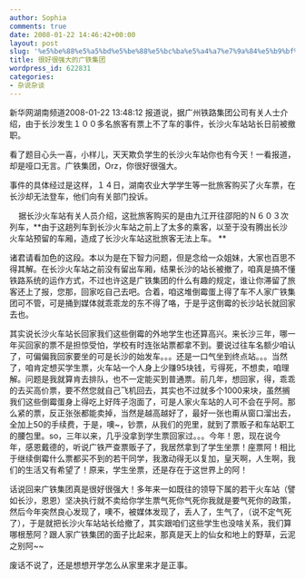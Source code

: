 ```yaml
---
author: Sophia
comments: true
date: 2008-01-22 14:46:42+00:00
layout: post
slug: '%e5%be%88%e5%a5%bd%e5%be%88%e5%bc%ba%e5%a4%a7%e7%9a%84%e5%b9%bf%e9%93%81%e9%9b%86%e5%9b%a2'
title: 很好很强大的广铁集团
wordpress_id: 622831
categories:
- 杂说杂谈
---
```


新华网湖南频道2008-01-22 13:48:12 报道说，据广州铁路集团公司有关人士介绍，由于长沙发生１００多名旅客有票上不了车的事件，长沙火车站站长日前被撤职。

看了题目心头一喜，小样儿，天天欺负学生的长沙火车站你也有今天！一看报道，却是哑口无言。广铁集团，Orz，你很好很强大。

事件的具体经过是这样，１４日，湖南农业大学学生等一批旅客购买了火车票，在长沙却无法登车，他们向有关部门投诉。

    据长沙火车站有关人员介绍，这批旅客购买的是由九江开往邵阳的Ｎ６０３次列车，**由于这趟列车到长沙火车站之前上了太多的乘客，以至于没有腾出长沙火车站预留的车厢，造成了长沙火车站这批旅客无法上车。 **

诸君请看加色的这段。本以为是在下智力问题，但是念给一众姐妹，大家也百思不得其解。在长沙火车站之前没有留出车厢，结果长沙的站长被撤了，咱真是搞不懂铁路系统的运作方式，不过也许这是广铁集团的什么有趣的规定，谁让你滞留了旅客还上了报，您那，回家吃自己去吧。合着，咱这堆倒霉蛋上得了车不人家广铁集团可不管，可是捅到媒体就乖乖龙的东不得了咯，于是乎这倒霉的长沙站长就回家去也。

其实说长沙火车站长回家我们这些倒霉的外地学生也还算高兴。来长沙三年，哪一年买回家的票不是担惊受怕，学校有时连张站票都拿不到。要说过往车名额少咱认了，可偏偏我回家要坐的可是长沙的始发车。。。还是一口气坐到终点站。。。当然了，咱肯定想买学生票，火车站一个人身上少赚95块钱，亏得死，不想卖，咱理解。问题是我就算肯去排队，也不一定能买到普通票。前几年，想回家，得，乖乖的去买高价票，要不然您就自己飞机回去，其实也不过就多个1000来块，虽然搁我们这些倒霉蛋身上得吃上好阵子泡面了，可是人家火车站的人可不会在乎阿。那么紧的票，反正张张都能卖掉，当然是越高越好了，最好一张也甭从窗口溜出去，全加上50的手续费，于是，噢~，钞票，从我们的兜里，就到了票贩子和车站职工的腰包里。so，三年以来，几乎没拿到学生票回家过。。。今年！恩，现在说今年，感恩戴德的，听说广铁严查票贩子了，我居然拿到了学生坐票！座票阿！相比于继续倒霉什么票都买不到的若干同学，我激动得无以复加，皇天啊，人生啊，我们的生活又有希望了！原来，学生坐票，还是存在于这世界上的阿！

话说回来广铁集团真是很好很强大！多年来一如既往的领导下属的若干火车站（譬如长沙，恩恩）坚决执行就不卖给你学生票气死你气死你我就是要气死你的政策，然后今年突然良心发现了，噢不，被媒体发现了，丢人了，生气了，（说不定气死了），于是就把长沙火车站站长给撤了，其实跟咱们这些学生也没啥关系，我们算哪根葱阿？跟人家广铁集团的面子比起来，那真是天上的仙女和地上的野草，云泥之别阿~~

废话不说了，还是想想开学怎么从家里来才是正事。

